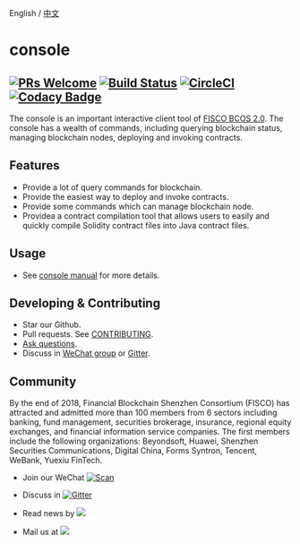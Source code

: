 English / [中文](doc/README_CN.md)

# console
[![PRs Welcome](https://img.shields.io/badge/PRs-welcome-brightgreen.svg?style=flat-square)](http://makeapullrequest.com)
[![Build Status](https://travis-ci.org/FISCO-BCOS/console.svg?branch=master)](https://travis-ci.org/FISCO-BCOS/console)
[![CircleCI](https://circleci.com/gh/FISCO-BCOS/console/tree/master.svg?style=shield)](https://circleci.com/gh/FISCO-BCOS/console/tree/master)
[![Codacy Badge](https://api.codacy.com/project/badge/Grade/1bbdd693ef534bc58da3f28aee3911b5)](https://www.codacy.com/app/fqliao/console?utm_source=github.com&amp;utm_medium=referral&amp;utm_content=FISCO-BCOS/console&amp;utm_campaign=Badge_Grade)
---

The console is an important interactive client tool of [FISCO BCOS 2.0](https://fisco-bcos-documentation.readthedocs.io/zh_CN/release-2.0/). The console has a wealth of commands, including querying blockchain status, managing blockchain nodes, deploying and invoking contracts. 

## Features

- Provide a lot of query commands for blockchain.
- Provide the easiest way to deploy and invoke contracts. 
- Provide some commands which can manage blockchain node.
- Providea a contract compilation tool that allows users to easily and quickly compile Solidity contract files into Java contract files.


## Usage

- See [console manual](https://fisco-bcos-documentation.readthedocs.io/zh_CN/release-2.0/docs/manual/console.html) for more details.

## Developing & Contributing
- Star our Github.
- Pull requests. See [CONTRIBUTING](CONTRIBUTING.md).
- [Ask questions](https://github.com/FISCO-BCOS/console/issues).
- Discuss in [WeChat group](doc/images/WeChatQR.jpeg)  or [Gitter](https://gitter.im/fisco-bcos/Lobby).

## Community

By the end of 2018, Financial Blockchain Shenzhen Consortium (FISCO) has attracted and admitted more than 100 members from 6 sectors including banking, fund management, securities brokerage, insurance, regional equity exchanges, and financial information service companies. The first members include the following organizations: Beyondsoft, Huawei, Shenzhen Securities Communications, Digital China, Forms Syntron, Tencent, WeBank, Yuexiu FinTech.

- Join our WeChat [![Scan](https://img.shields.io/badge/style-Scan_QR_Code-green.svg?logo=wechat&longCache=false&style=social&label=Group)](doc/images/WeChatQR.jpeg) 

- Discuss in [![Gitter](https://img.shields.io/badge/style-on_gitter-green.svg?logo=gitter&longCache=false&style=social&label=Chat)](https://gitter.im/fisco-bcos/Lobby) 

- Read news by [![](https://img.shields.io/twitter/url/http/shields.io.svg?style=social&label=Follow@FiscoBcos)](https://twitter.com/FiscoBcos)

- Mail us at [![](https://img.shields.io/twitter/url/http/shields.io.svg?logo=Gmail&style=social&label=service@fisco.com.cn)](mailto:service@fisco.com.cn)
